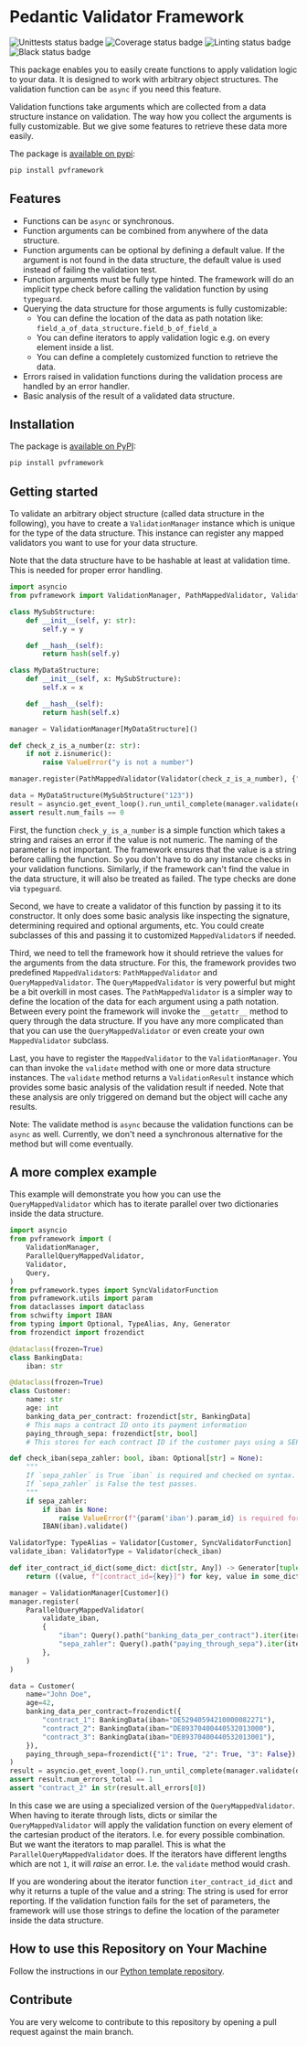 # Pedantic Validator Framework

![Unittests status badge](https://github.com/Hochfrequenz/pedantic-validator-framework/workflows/Unittests/badge.svg)
![Coverage status badge](https://github.com/Hochfrequenz/pedantic-validator-framework/workflows/Coverage/badge.svg)
![Linting status badge](https://github.com/Hochfrequenz/pedantic-validator-framework/workflows/Linting/badge.svg)
![Black status badge](https://github.com/Hochfrequenz/pedantic-validator-framework/workflows/Formatting/badge.svg)


This package enables you to easily create functions to apply validation logic to your data. It is designed
to work with arbitrary object structures. The validation function can be `async` if you need this feature.

Validation functions take arguments which are collected from a data structure instance on validation. The way how you
collect the arguments is fully customizable. But we give some features to retrieve these data more easily.

The package is [available on pypi](https://pypi.org/project/pvframework/):
```bash
pip install pvframework
```

## Features
- Functions can be `async` or synchronous.
- Function arguments can be combined from anywhere of the data structure.
- Function arguments can be optional by defining a default value. If the argument is not found in the data structure,
  the default value is used instead of failing the validation test.
- Function arguments must be fully type hinted. The framework will do an implicit type check before calling the
  validation function by using `typeguard`.
- Querying the data structure for those arguments is fully customizable:
  - You can define the location of the data as path notation like: `field_a_of_data_structure.field_b_of_field_a`
  - You can define iterators to apply validation logic e.g. on every element inside a list.
  - You can define a completely customized function to retrieve the data.
- Errors raised in validation functions during the validation process are handled by an error handler.
- Basic analysis of the result of a validated data structure.

## Installation
The package is [available on PyPI](https://pypi.org/project/pvframework/):
```bash
pip install pvframework
```

## Getting started
To validate an arbitrary object structure (called data structure in the following), you have to create a
`ValidationManager` instance which is unique for the type of the data structure. This instance can
register any mapped validators you want to use for your data structure.

Note that the data structure have to be hashable at least at validation time. This is needed for proper error handling.

```python
import asyncio
from pvframework import ValidationManager, PathMappedValidator, Validator

class MySubStructure:
    def __init__(self, y: str):
        self.y = y

    def __hash__(self):
        return hash(self.y)

class MyDataStructure:
    def __init__(self, x: MySubStructure):
        self.x = x

    def __hash__(self):
        return hash(self.x)

manager = ValidationManager[MyDataStructure]()

def check_z_is_a_number(z: str):
    if not z.isnumeric():
        raise ValueError("y is not a number")

manager.register(PathMappedValidator(Validator(check_z_is_a_number), {"z": "x.y"}))

data = MyDataStructure(MySubStructure("123"))
result = asyncio.get_event_loop().run_until_complete(manager.validate(data))
assert result.num_fails == 0
```

First, the function `check_y_is_a_number` is a simple function which takes a string and raises an error if the value
is not numeric. The naming of the parameter is not important.
The framework ensures that the value is a string before calling the function. So you don't have to do any instance
checks in your validation functions. Similarly, if the framework can't find the value in the data structure, it will
also be treated as failed. The type checks are done via `typeguard`.

Second, we have to create a validator of this function by passing it to its constructor. It only does some basic
analysis like inspecting the signature, determining required and optional arguments, etc. You could create subclasses
of this and passing it to customized `MappedValidator`s if needed.

Third, we need to tell the framework how it should retrieve the values for the arguments from the data structure.
For this, the framework provides two predefined `MappedValidator`s: `PathMappedValidator` and `QueryMappedValidator`.
The `QueryMappedValidator` is very powerful but might be a bit overkill in most cases. The `PathMappedValidator` is
a simpler way to define the location of the data for each argument using a path notation.
Between every point the framework will invoke  the `__getattr__` method to query through the data structure.
If you have any more complicated than that you can use the `QueryMappedValidator` or even create your own
`MappedValidator` subclass.

Last, you have to register the `MappedValidator` to the `ValidationManager`. You can than invoke the `validate`
method with one or more data structure instances. The `validate` method returns a `ValidationResult` instance which
provides some basic analysis of the validation result if needed. Note that these analysis are only triggered on
demand but the object will cache any results.

Note: The validate method is `async` because the validation functions can be `async` as well. Currently, we don't need
a synchronous alternative for the method but will come eventually.

## A more complex example

This example will demonstrate you how you can use the `QueryMappedValidator` which has to iterate parallel over
two dictionaries inside the data structure.

```python
import asyncio
from pvframework import (
    ValidationManager,
    ParallelQueryMappedValidator,
    Validator,
    Query,
)
from pvframework.types import SyncValidatorFunction
from pvframework.utils import param
from dataclasses import dataclass
from schwifty import IBAN
from typing import Optional, TypeAlias, Any, Generator
from frozendict import frozendict

@dataclass(frozen=True)
class BankingData:
    iban: str

@dataclass(frozen=True)
class Customer:
    name: str
    age: int
    banking_data_per_contract: frozendict[str, BankingData]
    # This maps a contract ID onto its payment information
    paying_through_sepa: frozendict[str, bool]
    # This stores for each contract ID if the customer pays using a SEPA mandate

def check_iban(sepa_zahler: bool, iban: Optional[str] = None):
    """
    If `sepa_zahler` is True `iban` is required and checked on syntax.
    If `sepa_zahler` is False the test passes.
    """
    if sepa_zahler:
        if iban is None:
            raise ValueError(f"{param('iban').param_id} is required for sepa_zahler")
        IBAN(iban).validate()

ValidatorType: TypeAlias = Validator[Customer, SyncValidatorFunction]
validate_iban: ValidatorType = Validator(check_iban)

def iter_contract_id_dict(some_dict: dict[str, Any]) -> Generator[tuple[Any, str], None, None]:
    return ((value, f"[contract_id={key}]") for key, value in some_dict.items())

manager = ValidationManager[Customer]()
manager.register(
    ParallelQueryMappedValidator(
        validate_iban,
        {
            "iban": Query().path("banking_data_per_contract").iter(iter_contract_id_dict).path("iban"),
            "sepa_zahler": Query().path("paying_through_sepa").iter(iter_contract_id_dict),
        },
    )
)

data = Customer(
    name="John Doe",
    age=42,
    banking_data_per_contract=frozendict({
        "contract_1": BankingData(iban="DE52940594210000082271"),
        "contract_2": BankingData(iban="DE89370400440532013000"),
        "contract_3": BankingData(iban="DE89370400440532013001"),
    }),
    paying_through_sepa=frozendict({"1": True, "2": True, "3": False}),
)
result = asyncio.get_event_loop().run_until_complete(manager.validate(data))
assert result.num_errors_total == 1
assert "contract_2" in str(result.all_errors[0])
```

In this case we are using a specialized version of the `QueryMappedValidator`. When having to iterate through
lists, dicts or similar the `QueryMappedValidator` will apply the validation function on every element of the
cartesian product of the iterators. I.e. for every possible combination. But we want the iterators to map
parallel. This is what the `ParallelQueryMappedValidator` does. If the iterators have different lengths which are not
`1`, it will *raise* an error. I.e. the `validate` method would crash.

If you are wondering about the iterator function `iter_contract_id_dict` and why it returns a tuple of the value and
a string:
The string is used for error reporting. If the validation function fails for the set of parameters, the framework
will use those strings to define the location of the parameter inside the data structure.


## How to use this Repository on Your Machine

Follow the instructions in our [Python template repository](https://github.com/Hochfrequenz/python_template_repository#how-to-use-this-repository-on-your-machine).

## Contribute

You are very welcome to contribute to this repository by opening a pull request against the main branch.
